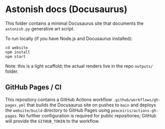 # Astonish docs (Docusaurus)

This folder contains a minimal Docusaurus site that documents the `astonish.py` generative art script.

To run locally (if you have Node.js and Docusaurus installed):

```
cd website
npm install
npm start
```

Note: this is a light scaffold; the actual renders live in the repo `outputs/` folder.

GitHub Pages / CI
------------------

This repository contains a GitHub Actions workflow `.github/workflows/gh-pages.yml` that builds the Docusaurus site on pushes to `main` and deploys the `website/build` directory to GitHub Pages using `peaceiris/actions-gh-pages`. No further configuration is required for public repositories; GitHub will provide the `GITHUB_TOKEN` to the workflow.
